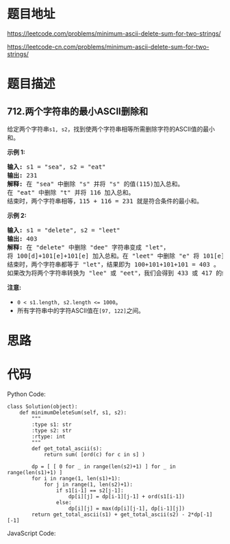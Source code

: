 # 题目地址
https://leetcode.com/problems/minimum-ascii-delete-sum-for-two-strings/

https://leetcode-cn.com/problems/minimum-ascii-delete-sum-for-two-strings/
# 题目描述
## 712.两个字符串的最小ASCII删除和
<p>给定两个字符串<code>s1, s2</code>，找到使两个字符串相等所需删除字符的ASCII值的最小和。</p>

<p><strong>示例 1:</strong></p>

<pre>
<strong>输入:</strong> s1 = &quot;sea&quot;, s2 = &quot;eat&quot;
<strong>输出:</strong> 231
<strong>解释:</strong> 在 &quot;sea&quot; 中删除 &quot;s&quot; 并将 &quot;s&quot; 的值(115)加入总和。
在 &quot;eat&quot; 中删除 &quot;t&quot; 并将 116 加入总和。
结束时，两个字符串相等，115 + 116 = 231 就是符合条件的最小和。
</pre>

<p><strong>示例&nbsp;2:</strong></p>

<pre>
<strong>输入:</strong> s1 = &quot;delete&quot;, s2 = &quot;leet&quot;
<strong>输出:</strong> 403
<strong>解释:</strong> 在 &quot;delete&quot; 中删除 &quot;dee&quot; 字符串变成 &quot;let&quot;，
将 100[d]+101[e]+101[e] 加入总和。在 &quot;leet&quot; 中删除 &quot;e&quot; 将 101[e] 加入总和。
结束时，两个字符串都等于 &quot;let&quot;，结果即为 100+101+101+101 = 403 。
如果改为将两个字符串转换为 &quot;lee&quot; 或 &quot;eet&quot;，我们会得到 433 或 417 的结果，比答案更大。
</pre>

<p><strong>注意:</strong></p>

<ul>
	<li><code>0 &lt; s1.length, s2.length &lt;= 1000</code>。</li>
	<li>所有字符串中的字符ASCII值在<code>[97, 122]</code>之间。</li>
</ul>

# 思路

# 代码
Python Code:

```
class Solution(object):
    def minimumDeleteSum(self, s1, s2):
        """
        :type s1: str
        :type s2: str
        :rtype: int
        """
        def get_total_ascii(s):
            return sum( [ord(c) for c in s] )
        
        dp = [ [ 0 for _ in range(len(s2)+1) ] for _ in range(len(s1)+1) ]
        for i in range(1, len(s1)+1):
            for j in range(1, len(s2)+1):
                if s1[i-1] == s2[j-1]:
                    dp[i][j] = dp[i-1][j-1] + ord(s1[i-1])
                else:
                    dp[i][j] = max(dp[i][j-1], dp[i-1][j])
        return get_total_ascii(s1) + get_total_ascii(s2) - 2*dp[-1][-1]

```
JavaScript Code:

```

```
